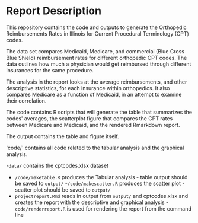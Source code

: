 # Report Description

This repository contains the code and outputs to generate the Orthopedic Reimbursements Rates in Illinois for Current Procedural Terminology (CPT) codes. 

The data set  compares Medicaid, Medicare, and commercial (Blue Cross Blue Shield) reimbursement rates for different orthopedic CPT codes. The data  outlines how much a physician would get reimbursed through different insurances for the same procedure.

The analysis in the report looks at the average reimbursements, and other descriptive statistics, for each insurance within orthopedics. It also compares Medicare as a function of Medicaid, in an attempt to examine their correlation.

The code contains R scripts that will generate the table that summarizes the codes' averages, the scatterplot figure that compares the CPT rates between Medicare and Medicaid, and the rendered Rmarkdown report.

The output contains the table and figure itself.

'code/' contains all code related to the tabular analysis and the graphical analysis.

-`data/` contains the cptcodes.xlsx dataset
- `/code/maketable.R` produces the Tabular analysis
		- table output should be saved to `output/`
-`/code/makescatter.R` produces the scatter plot
		- scatter plot should be saved to `output/`
- `projectreport.Rmd` reads in output from `output/` and cptcodes.xlsx and creates the report with the descriptive and graphical analysis
-`code/renderreport.R` is used for rendering the report from the command line